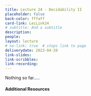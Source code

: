 ```yaml
---
title: Lecture 24 - Decidability II
placeholder: false
back-color: fffaff
card-link: LecLink24
# subtitle: And a subtitle
description:
people:
layout: lecture
# no-link: true  # stops link to page 
deliverydate: 2023-04-20
link-slides:
link-scribbles:
link-recording:
---
```


Nothing so far.....

<h4>Additional Resources</h4>








